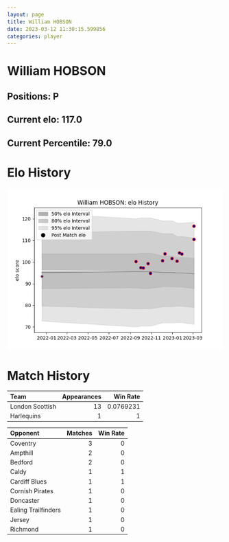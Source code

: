 ```yaml
---  
layout: page  
title: William HOBSON  
date: 2023-03-12 11:30:15.599856  
categories: player  
---
```

# William HOBSON

## Positions: P

## Current elo: 117.0

## Current Percentile: 79.0

# Elo History


![elo history](history_WilliamHOBSON.png)
# Match History


| Team            |   Appearances |   Win Rate |
|:----------------|--------------:|-----------:|
| London Scottish |            13 |  0.0769231 |
| Harlequins      |             1 |  1         |

| Opponent            |   Matches |   Win Rate |
|:--------------------|----------:|-----------:|
| Coventry            |         3 |          0 |
| Ampthill            |         2 |          0 |
| Bedford             |         2 |          0 |
| Caldy               |         1 |          1 |
| Cardiff Blues       |         1 |          1 |
| Cornish Pirates     |         1 |          0 |
| Doncaster           |         1 |          0 |
| Ealing Trailfinders |         1 |          0 |
| Jersey              |         1 |          0 |
| Richmond            |         1 |          0 |